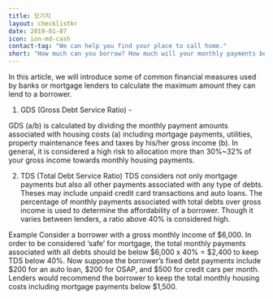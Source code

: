 ```yaml
---
title: 모기지
layout: checklistkr
date: 2019-01-07
icon: ion-md-cash
contact-tag: "We can help you find your place to call home."
short: "How much can you borrow? How much will your monthly payments be?"
---
```


In this article, we will introduce some of common financial measures used by banks or mortgage lenders to calculate the maximum amount they can lend to a borrower.

1. GDS (Gross Debt Service Ratio) -

GDS (a/b) is calculated by dividing the monthly payment amounts associated with housing costs (a) including mortgage payments, utilities, property maintenance fees and taxes by his/her gross income (b). In general, it is considered a high risk to allocation more than 30%~32% of your gross income towards monthly housing payments.

2. TDS (Total Debt Service Ratio)
TDS considers not only mortgage payments but also all other payments associated with any type of debts. Theses may include unpaid credit card transactions and auto loans. The percentage of monthly payments associated with total debts over gross income is used to determine the affordability of a borrower. Though it varies between lenders, a ratio above 40% is considered high.

Example
Consider a borrower with a gross monthly income of $6,000. In order to be considered ‘safe’ for mortgage, the total monthly payments associated with all debts should be below $6,000 x 40% = $2,400 to keep TDS below 40%.
Now suppose the borrower’s fixed debt payments include $200 for an auto loan, $200 for OSAP, and $500 for credit cars per month. Lenders would recommend the borrower to keep the total monthly housing costs including mortgage payments below $1,500.
